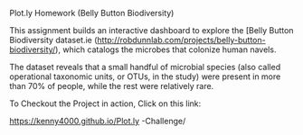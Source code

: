 Plot.ly Homework 
(Belly Button Biodiversity)


This assignment builds an interactive dashboard to explore the [Belly Button Biodiversity dataset.ie (http://robdunnlab.com/projects/belly-button-biodiversity/), which catalogs the microbes that colonize human navels.

    


The dataset reveals that a small handful of microbial species (also called operational taxonomic units, or OTUs, in the study) were present in more than 70% of people, while the rest were relatively rare.

To Checkout the Project in action, Click on this link: 

https://kenny4000.github.io/Plot.ly -Challenge/
